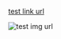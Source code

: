 [test link url](http://latex.codecogs.com/png.latex?\lim_{P\rightarrow%20{P}_{0}}f%28P%29=A)

![test img url](http://latex.codecogs.com/png.latex?\lim_{P\rightarrow%20{P}_{0}}f%28P%29=A)
